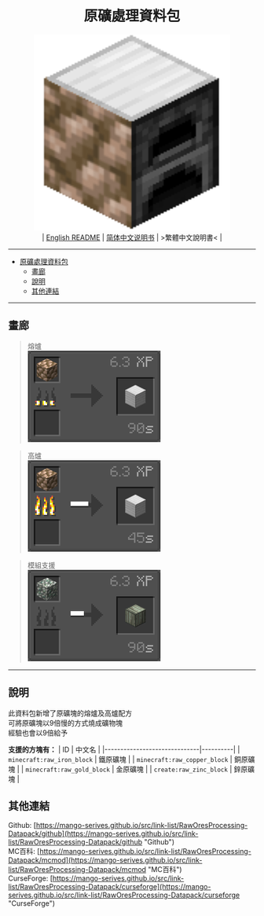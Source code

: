 <div align='center'>

# 原礦處理資料包
![../img/icon/icon%20400x400.png](../img/icon/icon%20400x400.png)  
| [English README](../README.md) | [简体中文说明书](./README/README.zho-Hans_CN.md) | >繁體中文說明書< |

</div>

---

- [原礦處理資料包](#原礦處理資料包)
  - [畫廊](#畫廊)
  - [說明](#說明)
  - [其他連結](#其他連結)

---

## 畫廊

>熔爐  
>![../img/docs/0.png](../img/docs/0.png)  

>高爐  
>![../img/docs/1.png](../img/docs/1.png)  

>模組支援  
>![../img/docs/2.png](../img/docs/2.png)

---

## 說明

此資料包新增了原礦塊的熔爐及高爐配方  
可將原礦塊以9倍慢的方式燒成礦物塊  
經驗也會以9倍給予  

**支援的方塊有：**
|              ID              | 中文名   |
|------------------------------|----------|
| `minecraft:raw_iron_block`   | 鐵原礦塊 |
| `minecraft:raw_copper_block` | 銅原礦塊 |
| `minecraft:raw_gold_block`   | 金原礦塊 |
| `create:raw_zinc_block`      | 鋅原礦塊 |

## 其他連結

Github: [https://mango-serives.github.io/src/link-list/RawOresProcessing-Datapack/github](https://mango-serives.github.io/src/link-list/RawOresProcessing-Datapack/github "Github")  
MC百科: [https://mango-serives.github.io/src/link-list/RawOresProcessing-Datapack/mcmod](https://mango-serives.github.io/src/link-list/RawOresProcessing-Datapack/mcmod "MC百科")  
CurseForge: [https://mango-serives.github.io/src/link-list/RawOresProcessing-Datapack/curseforge](https://mango-serives.github.io/src/link-list/RawOresProcessing-Datapack/curseforge "CurseForge")